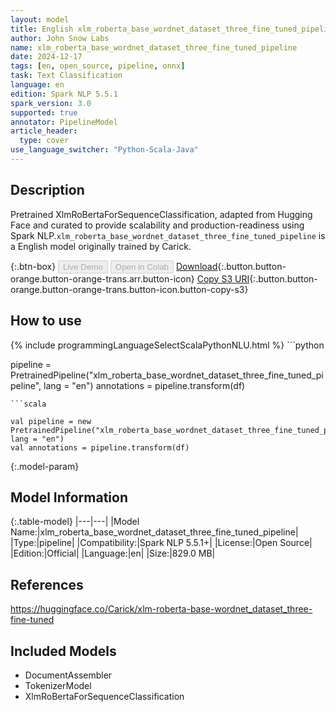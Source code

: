 ```yaml
---
layout: model
title: English xlm_roberta_base_wordnet_dataset_three_fine_tuned_pipeline pipeline XlmRoBertaForSequenceClassification from Carick
author: John Snow Labs
name: xlm_roberta_base_wordnet_dataset_three_fine_tuned_pipeline
date: 2024-12-17
tags: [en, open_source, pipeline, onnx]
task: Text Classification
language: en
edition: Spark NLP 5.5.1
spark_version: 3.0
supported: true
annotator: PipelineModel
article_header:
  type: cover
use_language_switcher: "Python-Scala-Java"
---
```


## Description

Pretrained XlmRoBertaForSequenceClassification, adapted from Hugging Face and curated to provide scalability and production-readiness using Spark NLP.`xlm_roberta_base_wordnet_dataset_three_fine_tuned_pipeline` is a English model originally trained by Carick.

{:.btn-box}
<button class="button button-orange" disabled>Live Demo</button>
<button class="button button-orange" disabled>Open in Colab</button>
[Download](https://s3.amazonaws.com/auxdata.johnsnowlabs.com/public/models/xlm_roberta_base_wordnet_dataset_three_fine_tuned_pipeline_en_5.5.1_3.0_1734419607317.zip){:.button.button-orange.button-orange-trans.arr.button-icon}
[Copy S3 URI](s3://auxdata.johnsnowlabs.com/public/models/xlm_roberta_base_wordnet_dataset_three_fine_tuned_pipeline_en_5.5.1_3.0_1734419607317.zip){:.button.button-orange.button-orange-trans.button-icon.button-copy-s3}

## How to use



<div class="tabs-box" markdown="1">
{% include programmingLanguageSelectScalaPythonNLU.html %}
```python

pipeline = PretrainedPipeline("xlm_roberta_base_wordnet_dataset_three_fine_tuned_pipeline", lang = "en")
annotations =  pipeline.transform(df)   

```
```scala

val pipeline = new PretrainedPipeline("xlm_roberta_base_wordnet_dataset_three_fine_tuned_pipeline", lang = "en")
val annotations = pipeline.transform(df)

```
</div>

{:.model-param}
## Model Information

{:.table-model}
|---|---|
|Model Name:|xlm_roberta_base_wordnet_dataset_three_fine_tuned_pipeline|
|Type:|pipeline|
|Compatibility:|Spark NLP 5.5.1+|
|License:|Open Source|
|Edition:|Official|
|Language:|en|
|Size:|829.0 MB|

## References

https://huggingface.co/Carick/xlm-roberta-base-wordnet_dataset_three-fine-tuned

## Included Models

- DocumentAssembler
- TokenizerModel
- XlmRoBertaForSequenceClassification